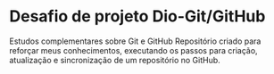 # Desafio de projeto Dio-Git/GitHub
Estudos complementares sobre Git e GitHub
Repositório criado para reforçar meus conhecimentos, executando os passos para criação, atualização e sincronização de um repositório no GitHub.
